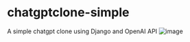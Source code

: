 # chatgptclone-simple
A simple chatgpt clone using Django and OpenAI API
![image](https://user-images.githubusercontent.com/3943324/227604315-6325d7c6-d293-453e-a4b2-af312d4ca2e2.png)
